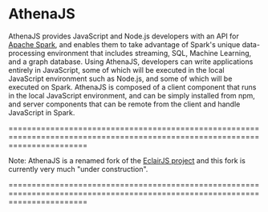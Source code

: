 # AthenaJS

AthenaJS provides JavaScript and Node.js developers with an API for [Apache Spark](http://spark.apache.org/), and enables them to take advantage of Spark's unique data-processing environment that includes streaming, SQL, Machine Learning, and a graph database. Using AthenaJS, developers can write applications entirely in JavaScript, some of which will be executed in the local JavaScript environment such as Node.js, and some of which will be executed on Spark. AthenaJS is composed of a client component that runs in the local JavaScript environment, and can be simply installed from npm, and server components that can be remote from the client and handle JavaScript in Spark.

=============================================================================================================================

Note: AthenaJS is a renamed fork of the [EclairJS project](https://github.com/EclairJS/eclairjs) and this fork is currently very much "under construction".

=============================================================================================================================
